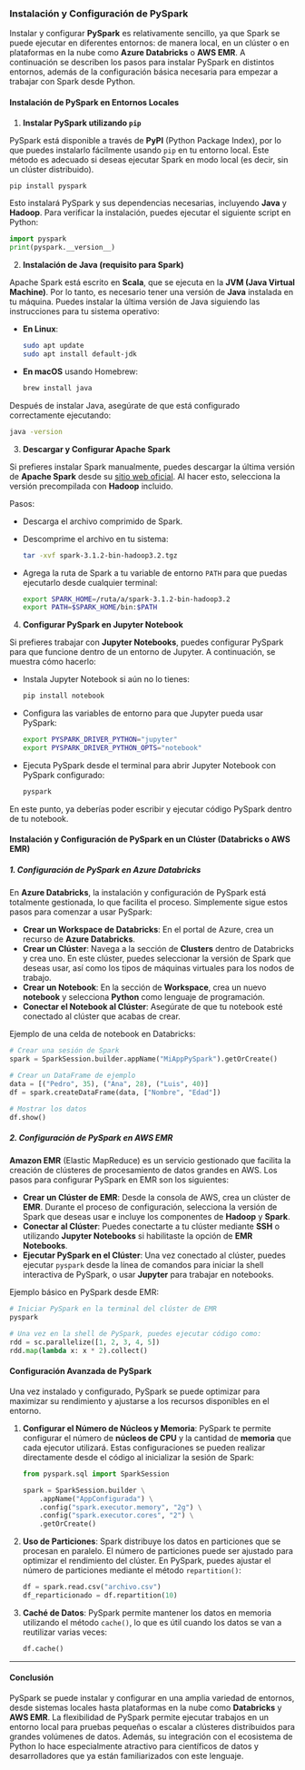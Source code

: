 ### Instalación y Configuración de PySpark

Instalar y configurar **PySpark** es relativamente sencillo, ya que Spark se puede ejecutar en diferentes entornos: de manera local, en un clúster o en plataformas en la nube como **Azure Databricks** o **AWS EMR**. A continuación se describen los pasos para instalar PySpark en distintos entornos, además de la configuración básica necesaria para empezar a trabajar con Spark desde Python.

#### Instalación de PySpark en Entornos Locales

1. **Instalar PySpark utilizando `pip`**

PySpark está disponible a través de **PyPI** (Python Package Index), por lo que puedes instalarlo fácilmente usando `pip` en tu entorno local. Este método es adecuado si deseas ejecutar Spark en modo local (es decir, sin un clúster distribuido).

```bash
pip install pyspark
```

Esto instalará PySpark y sus dependencias necesarias, incluyendo **Java** y **Hadoop**. Para verificar la instalación, puedes ejecutar el siguiente script en Python:

```python
import pyspark
print(pyspark.__version__)
```

2. **Instalación de Java (requisito para Spark)**

Apache Spark está escrito en **Scala**, que se ejecuta en la **JVM (Java Virtual Machine)**. Por lo tanto, es necesario tener una versión de **Java** instalada en tu máquina. Puedes instalar la última versión de Java siguiendo las instrucciones para tu sistema operativo:

- **En Linux**:
  ```bash
  sudo apt update
  sudo apt install default-jdk
  ```
  
- **En macOS** usando Homebrew:
  ```bash
  brew install java
  ```

Después de instalar Java, asegúrate de que está configurado correctamente ejecutando:
```bash
java -version
```

3. **Descargar y Configurar Apache Spark**

Si prefieres instalar Spark manualmente, puedes descargar la última versión de **Apache Spark** desde su [sitio web oficial](https://spark.apache.org/downloads.html). Al hacer esto, selecciona la versión precompilada con **Hadoop** incluido.

Pasos:
- Descarga el archivo comprimido de Spark.
- Descomprime el archivo en tu sistema:
  
  ```bash
  tar -xvf spark-3.1.2-bin-hadoop3.2.tgz
  ```
  
- Agrega la ruta de Spark a tu variable de entorno `PATH` para que puedas ejecutarlo desde cualquier terminal:

  ```bash
  export SPARK_HOME=/ruta/a/spark-3.1.2-bin-hadoop3.2
  export PATH=$SPARK_HOME/bin:$PATH
  ```

4. **Configurar PySpark en Jupyter Notebook**

Si prefieres trabajar con **Jupyter Notebooks**, puedes configurar PySpark para que funcione dentro de un entorno de Jupyter. A continuación, se muestra cómo hacerlo:

- Instala Jupyter Notebook si aún no lo tienes:

  ```bash
  pip install notebook
  ```

- Configura las variables de entorno para que Jupyter pueda usar PySpark:

  ```bash
  export PYSPARK_DRIVER_PYTHON="jupyter"
  export PYSPARK_DRIVER_PYTHON_OPTS="notebook"
  ```

- Ejecuta PySpark desde el terminal para abrir Jupyter Notebook con PySpark configurado:

  ```bash
  pyspark
  ```

En este punto, ya deberías poder escribir y ejecutar código PySpark dentro de tu notebook.

#### Instalación y Configuración de PySpark en un Clúster (Databricks o AWS EMR)

##### 1. **Configuración de PySpark en Azure Databricks**

En **Azure Databricks**, la instalación y configuración de PySpark está totalmente gestionada, lo que facilita el proceso. Simplemente sigue estos pasos para comenzar a usar PySpark:

- **Crear un Workspace de Databricks**: En el portal de Azure, crea un recurso de **Azure Databricks**.
- **Crear un Clúster**: Navega a la sección de **Clusters** dentro de Databricks y crea uno. En este clúster, puedes seleccionar la versión de Spark que deseas usar, así como los tipos de máquinas virtuales para los nodos de trabajo.
- **Crear un Notebook**: En la sección de **Workspace**, crea un nuevo **notebook** y selecciona **Python** como lenguaje de programación.
- **Conectar el Notebook al Clúster**: Asegúrate de que tu notebook esté conectado al clúster que acabas de crear.

Ejemplo de una celda de notebook en Databricks:

```python
# Crear una sesión de Spark
spark = SparkSession.builder.appName("MiAppPySpark").getOrCreate()

# Crear un DataFrame de ejemplo
data = [("Pedro", 35), ("Ana", 28), ("Luis", 40)]
df = spark.createDataFrame(data, ["Nombre", "Edad"])

# Mostrar los datos
df.show()
```

##### 2. **Configuración de PySpark en AWS EMR**

**Amazon EMR** (Elastic MapReduce) es un servicio gestionado que facilita la creación de clústeres de procesamiento de datos grandes en AWS. Los pasos para configurar PySpark en EMR son los siguientes:

- **Crear un Clúster de EMR**: Desde la consola de AWS, crea un clúster de **EMR**. Durante el proceso de configuración, selecciona la versión de Spark que deseas usar e incluye los componentes de **Hadoop** y **Spark**.
- **Conectar al Clúster**: Puedes conectarte a tu clúster mediante **SSH** o utilizando **Jupyter Notebooks** si habilitaste la opción de **EMR Notebooks**.
- **Ejecutar PySpark en el Clúster**: Una vez conectado al clúster, puedes ejecutar `pyspark` desde la línea de comandos para iniciar la shell interactiva de PySpark, o usar **Jupyter** para trabajar en notebooks.

Ejemplo básico en PySpark desde EMR:

```python
# Iniciar PySpark en la terminal del clúster de EMR
pyspark

# Una vez en la shell de PySpark, puedes ejecutar código como:
rdd = sc.parallelize([1, 2, 3, 4, 5])
rdd.map(lambda x: x * 2).collect()
```

#### Configuración Avanzada de PySpark

Una vez instalado y configurado, PySpark se puede optimizar para maximizar su rendimiento y ajustarse a los recursos disponibles en el entorno.

1. **Configurar el Número de Núcleos y Memoria**:
   PySpark te permite configurar el número de **núcleos de CPU** y la cantidad de **memoria** que cada ejecutor utilizará. Estas configuraciones se pueden realizar directamente desde el código al inicializar la sesión de Spark:

   ```python
   from pyspark.sql import SparkSession

   spark = SparkSession.builder \
       .appName("AppConfigurada") \
       .config("spark.executor.memory", "2g") \
       .config("spark.executor.cores", "2") \
       .getOrCreate()
   ```

2. **Uso de Particiones**:
   Spark distribuye los datos en particiones que se procesan en paralelo. El número de particiones puede ser ajustado para optimizar el rendimiento del clúster. En PySpark, puedes ajustar el número de particiones mediante el método `repartition()`:

   ```python
   df = spark.read.csv("archivo.csv")
   df_reparticionado = df.repartition(10)
   ```

3. **Caché de Datos**:
   PySpark permite mantener los datos en memoria utilizando el método `cache()`, lo que es útil cuando los datos se van a reutilizar varias veces:

   ```python
   df.cache()
   ```

---

#### Conclusión

PySpark se puede instalar y configurar en una amplia variedad de entornos, desde sistemas locales hasta plataformas en la nube como **Databricks** y **AWS EMR**. La flexibilidad de PySpark permite ejecutar trabajos en un entorno local para pruebas pequeñas o escalar a clústeres distribuidos para grandes volúmenes de datos. Además, su integración con el ecosistema de Python lo hace especialmente atractivo para científicos de datos y desarrolladores que ya están familiarizados con este lenguaje.